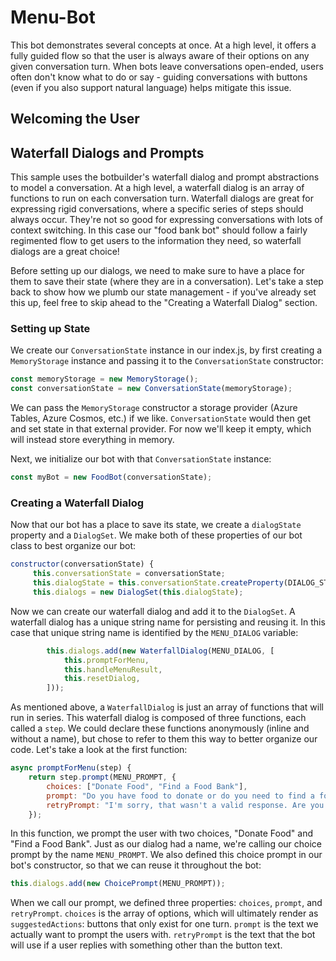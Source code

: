 # Menu-Bot 
This bot demonstrates several concepts at once. At a high level, it offers a fully guided flow so that the user is always aware of their options on any given conversation turn. When bots leave conversations open-ended, users often don't know what to do or say - guiding conversations with buttons (even if you also support natural language) helps mitigate this issue. 

## Welcoming the User


## Waterfall Dialogs and Prompts
This sample uses the botbuilder's waterfall dialog and prompt abstractions to model a conversation. At a high level, a waterfall dialog is an array of functions to run on each conversation turn. Waterfall dialogs are great for expressing rigid conversations, where a specific series of steps should always occur. They're not so good for expressing conversations with lots of context switching. In this case our "food bank bot" should follow a fairly regimented flow to get users to the information they need, so waterfall dialogs are a great choice!

Before setting up our dialogs, we need to make sure to have a place for them to save their state (where they are in a conversation). Let's take a step back to show how we plumb our state management - if you've already set this up, feel free to skip ahead to the "Creating a Waterfall Dialog" section. 

### Setting up State 
We create our `ConversationState` instance in our index.js, by first creating a `MemoryStorage` instance and passing it to the `ConversationState` constructor:
```js
const memoryStorage = new MemoryStorage();
const conversationState = new ConversationState(memoryStorage);
```
We can pass the `MemoryStorage` constructor a storage provider (Azure Tables, Azure Cosmos, etc.) if we like. `ConversationState` would then get and set state in that external provider. For now we'll keep it empty, which will instead store everything in memory. 

Next, we initialize our bot with that `ConversationState` instance: 
```js
const myBot = new FoodBot(conversationState);
```

### Creating a Waterfall Dialog
Now that our bot has a place to save its state, we create a `dialogState` property and a `DialogSet`. We make both of these properties of our bot class to best organize our bot: 

```js
constructor(conversationState) {
     this.conversationState = conversationState;
     this.dialogState = this.conversationState.createProperty(DIALOG_STATE_PROPERTY);
     this.dialogs = new DialogSet(this.dialogState);
```
Now we can create our waterfall dialog and add it to the `DialogSet`. A waterfall dialog has a unique string name for persisting and reusing it. In this case that unique string name is identified by the `MENU_DIALOG` variable: 

```js
        this.dialogs.add(new WaterfallDialog(MENU_DIALOG, [
            this.promptForMenu,
            this.handleMenuResult,
            this.resetDialog,
        ]));
```
As mentioned above, a `WaterfallDialog` is just an array of functions that will run in series. This waterfall dialog is composed of three functions, each called a `step`. We could declare these functions anonymously (inline and without a name), but chose to refer to them this way to better organize our code. Let's take a look at the first function: 

```js
async promptForMenu(step) {
    return step.prompt(MENU_PROMPT, {
        choices: ["Donate Food", "Find a Food Bank"],
        prompt: "Do you have food to donate or do you need to find a food bank?",
        retryPrompt: "I'm sorry, that wasn't a valid response. Are you looking to donate food or find a food bank?"
    });
``` 
In this function, we prompt the user with two choices, "Donate Food" and "Find a Food Bank". Just as our dialog had a name, we're calling our choice prompt by the name `MENU_PROMPT`. We also defined this choice prompt in our bot's constructor, so that we can reuse it throughout the bot:
```js
this.dialogs.add(new ChoicePrompt(MENU_PROMPT));
```
When we call our prompt, we defined three properties: `choices`, `prompt`, and `retryPrompt`. `choices` is the array of options, which will ultimately render as `suggestedActions`: buttons that only exist for one turn. `prompt` is the text we actually want to prompt the users with. `retryPrompt` is the text that the bot will use if a user replies with something other than the button text. 




